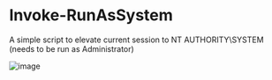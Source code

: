 # Invoke-RunAsSystem
A simple script to elevate current session to NT AUTHORITY\SYSTEM (needs to be run as Administrator)

![image](https://github.com/Leo4j/Invoke-RunAsSystem/assets/61951374/b3f8b146-13b5-4e51-831a-37407e02a6af)
